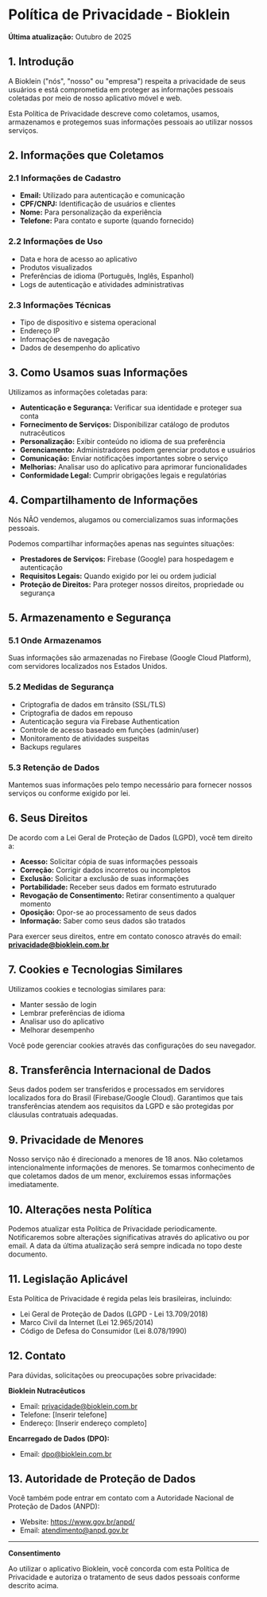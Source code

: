 # Política de Privacidade - Bioklein

**Última atualização:** Outubro de 2025

## 1. Introdução

A Bioklein ("nós", "nosso" ou "empresa") respeita a privacidade de seus usuários e está comprometida em proteger as informações pessoais coletadas por meio de nosso aplicativo móvel e web.

Esta Política de Privacidade descreve como coletamos, usamos, armazenamos e protegemos suas informações pessoais ao utilizar nossos serviços.

## 2. Informações que Coletamos

### 2.1 Informações de Cadastro
- **Email:** Utilizado para autenticação e comunicação
- **CPF/CNPJ:** Identificação de usuários e clientes
- **Nome:** Para personalização da experiência
- **Telefone:** Para contato e suporte (quando fornecido)

### 2.2 Informações de Uso
- Data e hora de acesso ao aplicativo
- Produtos visualizados
- Preferências de idioma (Português, Inglês, Espanhol)
- Logs de autenticação e atividades administrativas

### 2.3 Informações Técnicas
- Tipo de dispositivo e sistema operacional
- Endereço IP
- Informações de navegação
- Dados de desempenho do aplicativo

## 3. Como Usamos suas Informações

Utilizamos as informações coletadas para:

- **Autenticação e Segurança:** Verificar sua identidade e proteger sua conta
- **Fornecimento de Serviços:** Disponibilizar catálogo de produtos nutracêuticos
- **Personalização:** Exibir conteúdo no idioma de sua preferência
- **Gerenciamento:** Administradores podem gerenciar produtos e usuários
- **Comunicação:** Enviar notificações importantes sobre o serviço
- **Melhorias:** Analisar uso do aplicativo para aprimorar funcionalidades
- **Conformidade Legal:** Cumprir obrigações legais e regulatórias

## 4. Compartilhamento de Informações

Nós NÃO vendemos, alugamos ou comercializamos suas informações pessoais.

Podemos compartilhar informações apenas nas seguintes situações:

- **Prestadores de Serviços:** Firebase (Google) para hospedagem e autenticação
- **Requisitos Legais:** Quando exigido por lei ou ordem judicial
- **Proteção de Direitos:** Para proteger nossos direitos, propriedade ou segurança

## 5. Armazenamento e Segurança

### 5.1 Onde Armazenamos
Suas informações são armazenadas no Firebase (Google Cloud Platform), com servidores localizados nos Estados Unidos.

### 5.2 Medidas de Segurança
- Criptografia de dados em trânsito (SSL/TLS)
- Criptografia de dados em repouso
- Autenticação segura via Firebase Authentication
- Controle de acesso baseado em funções (admin/user)
- Monitoramento de atividades suspeitas
- Backups regulares

### 5.3 Retenção de Dados
Mantemos suas informações pelo tempo necessário para fornecer nossos serviços ou conforme exigido por lei.

## 6. Seus Direitos

De acordo com a Lei Geral de Proteção de Dados (LGPD), você tem direito a:

- **Acesso:** Solicitar cópia de suas informações pessoais
- **Correção:** Corrigir dados incorretos ou incompletos
- **Exclusão:** Solicitar a exclusão de suas informações
- **Portabilidade:** Receber seus dados em formato estruturado
- **Revogação de Consentimento:** Retirar consentimento a qualquer momento
- **Oposição:** Opor-se ao processamento de seus dados
- **Informação:** Saber como seus dados são tratados

Para exercer seus direitos, entre em contato conosco através do email: **privacidade@bioklein.com.br**

## 7. Cookies e Tecnologias Similares

Utilizamos cookies e tecnologias similares para:
- Manter sessão de login
- Lembrar preferências de idioma
- Analisar uso do aplicativo
- Melhorar desempenho

Você pode gerenciar cookies através das configurações do seu navegador.

## 8. Transferência Internacional de Dados

Seus dados podem ser transferidos e processados em servidores localizados fora do Brasil (Firebase/Google Cloud). Garantimos que tais transferências atendem aos requisitos da LGPD e são protegidas por cláusulas contratuais adequadas.

## 9. Privacidade de Menores

Nosso serviço não é direcionado a menores de 18 anos. Não coletamos intencionalmente informações de menores. Se tomarmos conhecimento de que coletamos dados de um menor, excluiremos essas informações imediatamente.

## 10. Alterações nesta Política

Podemos atualizar esta Política de Privacidade periodicamente. Notificaremos sobre alterações significativas através do aplicativo ou por email. A data da última atualização será sempre indicada no topo deste documento.

## 11. Legislação Aplicável

Esta Política de Privacidade é regida pelas leis brasileiras, incluindo:
- Lei Geral de Proteção de Dados (LGPD - Lei 13.709/2018)
- Marco Civil da Internet (Lei 12.965/2014)
- Código de Defesa do Consumidor (Lei 8.078/1990)

## 12. Contato

Para dúvidas, solicitações ou preocupações sobre privacidade:

**Bioklein Nutracêuticos**
- Email: privacidade@bioklein.com.br
- Telefone: [Inserir telefone]
- Endereço: [Inserir endereço completo]

**Encarregado de Dados (DPO):**
- Email: dpo@bioklein.com.br

## 13. Autoridade de Proteção de Dados

Você também pode entrar em contato com a Autoridade Nacional de Proteção de Dados (ANPD):
- Website: https://www.gov.br/anpd/
- Email: atendimento@anpd.gov.br

---

**Consentimento**

Ao utilizar o aplicativo Bioklein, você concorda com esta Política de Privacidade e autoriza o tratamento de seus dados pessoais conforme descrito acima.
